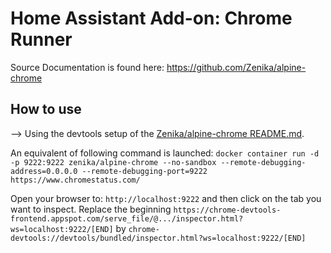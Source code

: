 # Home Assistant Add-on: Chrome Runner

Source Documentation is found here: <https://github.com/Zenika/alpine-chrome>

## How to use

--> Using the devtools setup of the [Zenika/alpine-chrome README.md](https://github.com/Zenika/alpine-chrome?tab=readme-ov-file#use-the-devtools).

An equivalent of following command is launched: `docker container run -d -p 9222:9222 zenika/alpine-chrome --no-sandbox --remote-debugging-address=0.0.0.0 --remote-debugging-port=9222 https://www.chromestatus.com/`

Open your browser to: `http://localhost:9222` and then click on the tab you want to inspect. Replace the beginning
`https://chrome-devtools-frontend.appspot.com/serve_file/@.../inspector.html?ws=localhost:9222/[END]`
by
`chrome-devtools://devtools/bundled/inspector.html?ws=localhost:9222/[END]`
